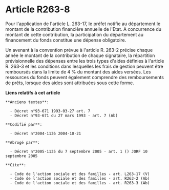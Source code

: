 # Article R263-8

Pour l'application de l'article L. 263-17, le préfet notifie au département le montant de la contribution financière annuelle
de l'Etat. A concurrence du montant de cette contribution, la participation du département au financement du fonds constitue
une dépense obligatoire.

Un avenant à la convention prévue à l'article R. 263-2 précise chaque année le montant de la contribution de chaque
signataire, la répartition prévisionnelle des dépenses entre les trois types d'aides définies à l'article R. 263-3 et les
conditions dans lesquelles les frais de gestion peuvent être remboursés dans la limite de 4 % du montant des aides versées.
Les ressources du fonds peuvent également comprendre des remboursements de prêts, lorsque des aides sont attribuées sous
cette forme.

**Liens relatifs à cet article**

	**Anciens textes**:

	  - Décret n°93-671 1993-03-27 art. 7
	  - Décret n°93-671 du 27 mars 1993 - art. 7 (Ab)

	**Codifié par**:

	  - Décret n°2004-1136 2004-10-21

	**Abrogé par**:

	  - Décret n°2005-1135 du 7 septembre 2005 - art. 1 () JORF 10 septembre 2005

	**Cite**:

	  - Code de l'action sociale et des familles - art. L263-17 (V)
	  - Code de l'action sociale et des familles - art. R263-2 (Ab)
	  - Code de l'action sociale et des familles - art. R263-3 (Ab)
